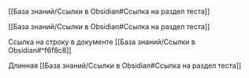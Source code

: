 [[База знаний/Ссылки в Obsidian#Ссылка на раздел теста]]

[[База знаний/Ссылки в Obsidian#Ссылка на раздел теста]]


Ссылка на строку в документе [[База знаний/Ссылки в Obsidian#^f6f8c8]]

Длинная [[База знаний/Ссылки в Obsidian#Ссылка на раздел теста]]

